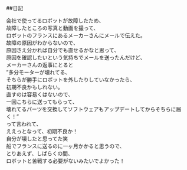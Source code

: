 ##日記

会社で使ってるロボットが故障したため、  
故障したところの写真と動画を撮って、  
ロボットのフランスにあるメーカーさんにメールで伝えた。  
故障の原因がわからないので、  
原因さえ分かれば自分でも直せるかなと思って、  
原因を確認したいという気持ちでメールを送ったんだけど、  
メーカーさんの返事にとると  
”多分モーターが壊れてる、  
そちらが勝手にロボットを外したりしていなかったら、  
初期不良かもしれない。  
直すのは容易くはないので、  
一回こちらに送ってもらって、  
壊れてるパーツを交換してソフトウェアもアップデートしてからそちらに届く！”  
って言われて、  
ええっとなって、初期不良か！  
自分が壊したと思ってた笑  
船でフランスに送るのに一ヶ月かかると思うので、  
とりあえず、しばらくの間、  
ロボットと苦戦する必要がないみたいでよかった！
